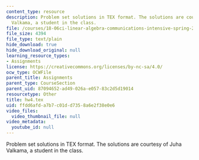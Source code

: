 ```yaml
---
content_type: resource
description: Problem set solutions in TEX format. The solutions are courtesy of Juha
  Valkama, a student in the class.
file: /courses/18-06ci-linear-algebra-communications-intensive-spring-2004/ffdd6afda7b7c01dd7358a6e2f38e0e6_hw4.tex
file_size: 4394
file_type: text/plain
hide_download: true
hide_download_original: null
learning_resource_types:
- Assignments
license: https://creativecommons.org/licenses/by-nc-sa/4.0/
ocw_type: OCWFile
parent_title: Assignments
parent_type: CourseSection
parent_uid: 87094652-ad49-026a-e057-83c2d5d19014
resourcetype: Other
title: hw4.tex
uid: ffdd6afd-a7b7-c01d-d735-8a6e2f38e0e6
video_files:
  video_thumbnail_file: null
video_metadata:
  youtube_id: null
---
```

Problem set solutions in TEX format. The solutions are courtesy of Juha Valkama, a student in the class.